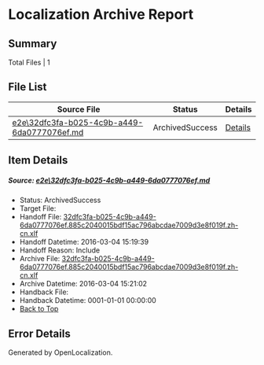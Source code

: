 # <a name='report-top'></a> Localization Archive Report

## Summary
 Total Files | 1

## File List
 Source File | Status | Details 
 ----------- | ------ | ------- 
 [e2e\32dfc3fa-b025-4c9b-a449-6da0777076ef.md](https://github.com/OpenLocalizationTest/oltest/blob/893558132d2ec3026a99065735e24a3ce694dca9/e2e/32dfc3fa-b025-4c9b-a449-6da0777076ef.md) | ArchivedSuccess | [Details](#d5ec6f59f86843a12008a82372a28f79c9b445691)

## Item Details
##### <a name='d5ec6f59f86843a12008a82372a28f79c9b445691'></a> Source: [e2e\32dfc3fa-b025-4c9b-a449-6da0777076ef.md](https://github.com/OpenLocalizationTest/oltest/blob/893558132d2ec3026a99065735e24a3ce694dca9/e2e/32dfc3fa-b025-4c9b-a449-6da0777076ef.md)
* Status: ArchivedSuccess
* Target File: 
* Handoff File: [32dfc3fa-b025-4c9b-a449-6da0777076ef.885c2040015bdf15ac796abcdae7009d3e8f019f.zh-cn.xlf](https://github.com/OpenLocalizationTestOrg/olhandoff/blob/e4d57518253f0d6b65429da70cf8bb5deac2e0c6/ol-handoff/OpenLocalizationTestOrg/oltest.zh-cn/qimu/ht/32dfc3fa-b025-4c9b-a449-6da0777076ef.885c2040015bdf15ac796abcdae7009d3e8f019f.zh-cn.xlf)
* Handoff Datetime: 2016-03-04 15:19:39
* Handoff Reason: Include
* Archive File: [32dfc3fa-b025-4c9b-a449-6da0777076ef.885c2040015bdf15ac796abcdae7009d3e8f019f.zh-cn.xlf](https://github.com/OpenLocalizationTestOrg/olhandoff/blob/99d6090f89fabdf6d4149c1c120fb2949d0c550c/ol-handoff/OpenLocalizationTestOrg/oltest.zh-cn/qimu/ht/archive/32dfc3fa-b025-4c9b-a449-6da0777076ef.885c2040015bdf15ac796abcdae7009d3e8f019f.zh-cn.xlf)
* Archive Datetime: 2016-03-04 15:21:02
* Handback File: 
* Handback Datetime: 0001-01-01 00:00:00
* [Back to Top](#report-top)


## Error Details

Generated by OpenLocalization.
